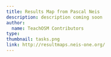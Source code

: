 ```yaml
---
title: Results Map from Pascal Neis
description: description coming soon
author:
  name: TeachOSM Contributors
type:
thumbnail: tasks.png
link: http://resultmaps.neis-one.org/
---
```

